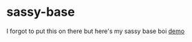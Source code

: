 # sassy-base
I forgot to put this on there but here's my sassy base boi [demo](https://raescano.github.io/sassy-base/)
